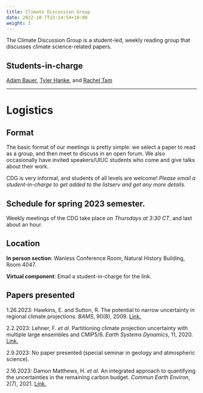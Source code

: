 ```yaml
---
title: Climate Discussion Group
date: 2022-10-7T15:14:54+10:00
weight: 1
---
```


The Climate Discussion Group is a student-led, weekly reading group that discusses climate science-related papers.

## Students-in-charge
[Adam Bauer](https://cdds-at-uiuc.github.io/team/adam-bauer/), [Tyler Hanke](https://cdds-at-uiuc.github.io/team/tyler-hanke/), and [Rachel Tam](https://cdds-at-uiuc.github.io/team/rachel-tam/)

---
# Logistics
## Format
The basic format of our meetings is pretty simple: we select a paper to read as a group, and then meet to discuss in an open forum. We also occasionally have invited speakers/UIUC students who come and give talks about their work.

CDG is very informal, and students of all levels are welcome! *Please email a student-in-charge to get added to the listserv and get any more details.*

## Schedule for spring 2023 semester.
Weekly meetings of the CDG take place on *Thursdays at 3:30 CT*, and last about an hour. 

## Location
**In person section**: Wanless Conference Room, Natural History Building, Room 4047. 

**Virtual component**: Email a student-in-charge for the link.

## Papers presented 
1.26.2023: Hawkins, E. and Sutton, R. The potential to narrow uncertainty in regional climate projections. _BAMS_, 90(8), 2009. [Link.](https://journals.ametsoc.org/view/journals/bams/90/8/2009bams2607_1.xml)

2.2.2023: Lehner, F. _et al._ Partitioning climate projection uncertainty with multiple large ensembles and CMIP5/6. _Earth Systems Dynamics_, 11, 2020. [Link.](https://esd.copernicus.org/articles/11/491/2020/)

2.9.2023: No paper presented (special seminar in geology and atmospheric science).

2.16.2023: Damon Matthews, H. _et al._ An integrated approach to quantifying the uncertainties in the remaining carbon budget. _Commun Earth Environ_, 2(7), 2021. [Link.](https://www.nature.com/articles/s43247-020-00064-9#citeas)